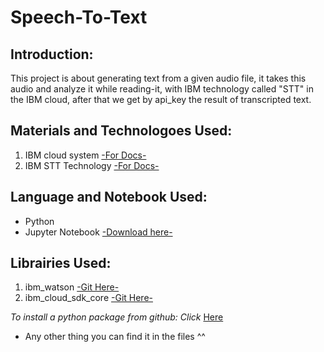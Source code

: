 # Speech-To-Text

## Introduction:
This project is about generating text from a given audio file, it takes this audio and analyze it while reading-it, with IBM technology called "STT" in the IBM cloud, after that we get by api_key the result of transcripted text.

## Materials and Technologoes Used:
1. IBM cloud system [-For Docs-](https://cloud.ibm.com/docs)
2. IBM STT Technology [-For Docs-](https://cloud.ibm.com/apidocs/speech-to-text)

## Language and Notebook Used:
* Python
* Jupyter Notebook [-Download here-](https://jupyter.org/install)

## Librairies Used:
1. ibm_watson [-Git Here-](https://github.com/watson-developer-cloud)
2. ibm_cloud_sdk_core [-Git Here-](https://github.com/IBM/python-sdk-core/tree/master/ibm_cloud_sdk_core)

*To install a python package from github: Click* [Here](https://stackoverflow.com/questions/15268953/how-to-install-python-package-from-github)

* Any other thing you can find it in the files ^^
